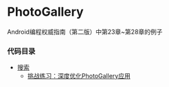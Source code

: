 # PhotoGallery
Android编程权威指南（第二版）中第23章~第28章的例子

### 代码目录
* [搜索](https://github.com/uv-lab/PhotoGallery/tree/ch25)
    * [挑战练习：深度优化PhotoGallery应用](https://github.com/uv-lab/PhotoGallery/tree/exercise25.5)
